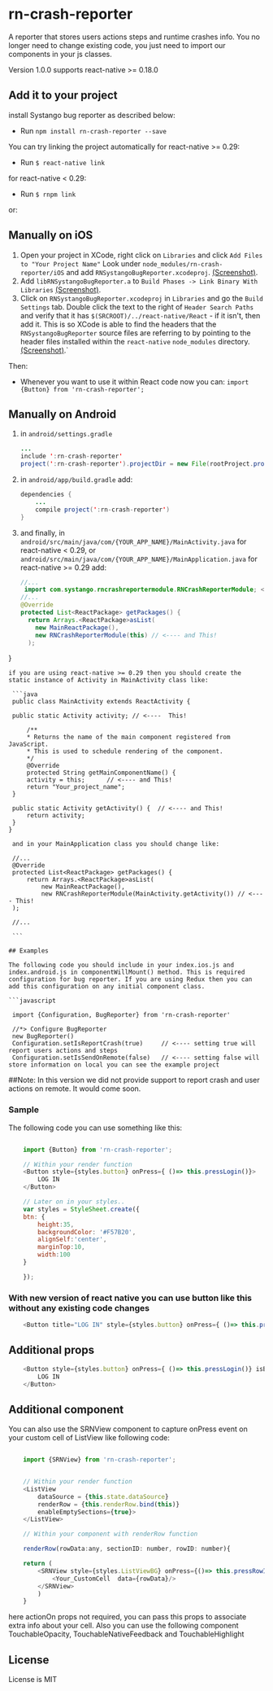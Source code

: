 # rn-crash-reporter

A reporter that stores users actions steps and runtime crashes info. You no longer need to change existing code, you just need to import our components in your js classes.

Version 1.0.0 supports react-native >= 0.18.0

## Add it to your project


install Systango bug reporter as described below:

- Run `npm install rn-crash-reporter --save`


You can try linking the project automatically for react-native >= 0.29:

- Run `$ react-native link`

for react-native < 0.29:

- Run `$ rnpm link`

or:

## Manually on iOS

1. Open your project in XCode, right click on `Libraries` and click `Add
   Files to "Your Project Name"` Look under `node_modules/rn-crash-reporter/iOS` and add `RNSystangoBugReporter.xcodeproj`.  [(Screenshot)]().
2. Add `libRNSystangoBugReporter.a` to `Build Phases -> Link Binary With Libraries`
   [(Screenshot)]().
3. Click on `RNSystangoBugReporter.xcodeproj` in `Libraries` and go the `Build
   Settings` tab. Double click the text to the right of `Header Search
   Paths` and verify that it has `$(SRCROOT)/../react-native/React` - if it
   isn't, then add it. This is so XCode is able to find the headers that
   the `RNSystangoBugReporter` source files are referring to by pointing to the
   header files installed within the `react-native` `node_modules`
   directory. [(Screenshot)]().`

Then:


- Whenever you want to use it within React code now you can:
`import {Button} from 'rn-crash-reporter';`



## Manually on Android

1. in `android/settings.gradle`
   ```java
   ...
   include ':rn-crash-reporter'
   project(':rn-crash-reporter').projectDir = new File(rootProject.projectDir, '../node_modules/rn-crash-reporter/android')
   ```

2. in `android/app/build.gradle` add:
   ```java
   dependencies {
       ...
       compile project(':rn-crash-reporter')
   }
   ```

3. and finally, in `android/src/main/java/com/{YOUR_APP_NAME}/MainActivity.java` for react-native < 0.29,
   or `android/src/main/java/com/{YOUR_APP_NAME}/MainApplication.java` for react-native >= 0.29 add:
   ```java
   //...
    import com.systango.rncrashreportermodule.RNCrashReporterModule; <---- This!
   //...
   @Override
   protected List<ReactPackage> getPackages() {
     return Arrays.<ReactPackage>asList(
       new MainReactPackage(),
       new RNCrashReporterModule(this) // <---- and This!
     );
}
   ```
 if you are using react-native >= 0.29 then you should create the static instance of Activity in MainActivity class like:

    ```java
    public class MainActivity extends ReactActivity {

    public static Activity activity; // <----  This!

        /**
        * Returns the name of the main component registered from JavaScript.
        * This is used to schedule rendering of the component.
        */
        @Override
        protected String getMainComponentName() {
        activity = this;      // <---- and This!
        return "Your_project_name";
    }

    public static Activity getActivity() {  // <---- and This!
        return activity;
    }
  }

    and in your MainApplication class you should change like:

    //...
    @Override
    protected List<ReactPackage> getPackages() {
        return Arrays.<ReactPackage>asList(
            new MainReactPackage(),
            new RNCrashReporterModule(MainActivity.getActivity()) // <---- This!
    );

    //...

    ```

## Examples

The following code you should include in your index.ios.js and index.android.js in componentWillMount() method. This is required configuration for bug reporter. If you are using Redux then you can add this configuration on any initial component class.

```javascript

    import {Configuration, BugReporter} from 'rn-crash-reporter'

    //*> Configure BugReporter
    new BugReporter()
    Configuration.setIsReportCrash(true)     // <---- setting true will report users actions and steps
    Configuration.setIsSendOnRemote(false)   // <---- setting false will store information on local you can see the example project 
 ```

##Note: In this version we did not provide support to report crash and user actions on remote. It would come soon.

### Sample

The following code you can use something like this:


```javascript

    import {Button} from 'rn-crash-reporter';

    // Within your render function
    <Button style={styles.button} onPress={ ()=> this.pressLogin()}>
        LOG IN
    </Button>

    // Later on in your styles..
    var styles = StyleSheet.create({
    btn: {
        height:35,
        backgroundColor: '#F57B20',
        alignSelf:'center',
        marginTop:10,
        width:100
    }

    });
```
### With new version of react native you can use button like this without any existing code changes
```javascript
    <Button title="LOG IN" style={styles.button} onPress={ ()=> this.pressLogin()} />
```

## Additional props

```javascript
    <Button style={styles.button} onPress={ ()=> this.pressLogin()} isBorder={false}>
        LOG IN
    </Button>
```


## Additional component

You can also use the SRNView component to capture onPress event on your custom cell of ListView like following code:

```javascript

    import {SRNView} from 'rn-crash-reporter';


    // Within your render function
    <ListView
        dataSource = {this.state.dataSource}
        renderRow = {this.renderRow.bind(this)}
        enableEmptySections={true}>
    </ListView>

    // Within your component with renderRow function

    renderRow(rowData:any, sectionID: number, rowID: number){

    return (
        <SRNView style={styles.ListViewBG} onPress={()=> this.pressRowItem(rowData, sectionID, rowID)}  actionOn={rowData.anyKey}>
            <Your_CustomCell  data={rowData}/>
        </SRNView>
        )
    }
```
here actionOn props not required, you can pass this props to associate extra info about your cell. Also you can use the following component TouchableOpacity, TouchableNativeFeedback and TouchableHighlight


## License

License is MIT
